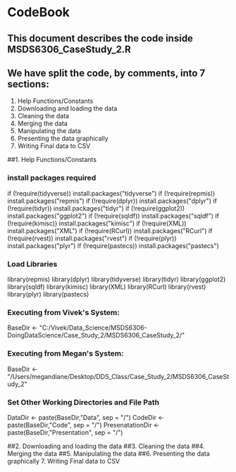 # CodeBook

## This document describes the code inside MSDS6306_CaseStudy_2.R 

## We have split the code, by comments, into 7 sections: 
1. Help Functions/Constants 
2. Downloading and loading the data 
3. Cleaning the data 
4. Merging the data 
5. Manipulating the data 
6. Presenting the data graphically 
7. Writing Final data to CSV 

##1. Help Functions/Constants 
### install packages required 
if (!require(tidyverse)) install.packages("tidyverse") 
if (!require(repmis)) install.packages("repmis") 
if (!require(dplyr)) install.packages("dplyr") 
if (!require(tidyr)) install.packages("tidyr") 
if (!require(ggplot2)) install.packages("ggplot2") 
if (!require(sqldf)) install.packages("sqldf") 
if (!require(kimisc)) install.packages("kimisc") 
if (!require(XML)) install.packages("XML") 
if (!require(RCurl)) install.packages("RCurl") 
if (!require(rvest)) install.packages("rvest") 
if (!require(plyr)) install.packages("plyr") 
if (!require(pastecs)) install.packages("pastecs") 

### Load Libraries 
library(repmis) 
library(dplyr) 
library(tidyverse) 
library(tidyr) 
library(ggplot2) 
library(sqldf) 
library(kimisc) 
library(XML) 
library(RCurl) 
library(rvest) 
library(plyr) 
library(pastecs) 

### Executing from Vivek's System:
BaseDir <- "C:/Vivek/Data_Science/MSDS6306-DoingDataScience/Case_Study_2/MSDS6306_CaseStudy_2/"

### Executing from Megan's System:
BaseDir <- "/Users/megandiane/Desktop/DDS_Class/Case_Study_2/MSDS6306_CaseStudy_2"

### Set Other Working Directories and File Path
DataDir <- paste(BaseDir,"Data", sep = "/")
CodeDir <- paste(BaseDir,"Code", sep = "/")
PresenatationDir <- paste(BaseDir,"Presentation", sep = "/")

##2. Downloading and loading the data
##3. Cleaning the data
##4. Merging the data
##5. Manipulating the data
##6. Presenting the data graphically
7. Writing Final data to CSV

